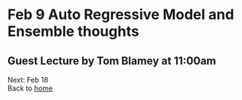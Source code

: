# Feb 9 Auto Regressive Model and Ensemble thoughts  

## Guest Lecture by Tom Blamey at 11:00am

  
Next: Feb 18  
Back to [home](..)  
